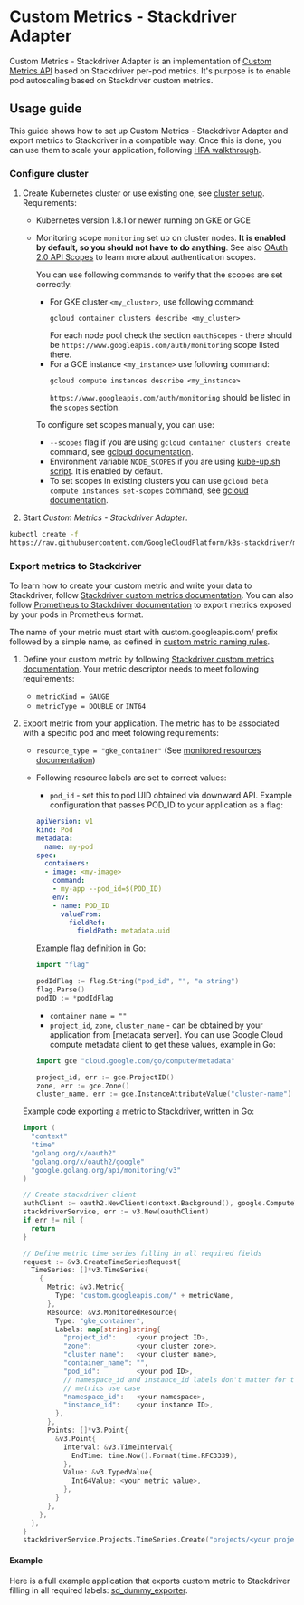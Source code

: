# Custom Metrics - Stackdriver Adapter

Custom Metrics - Stackdriver Adapter is an implementation of [Custom Metrics
API] based on Stackdriver per-pod metrics. It's purpose is to enable pod
autoscaling based on Stackdriver custom metrics.

## Usage guide

This guide shows how to set up Custom Metrics - Stackdriver Adapter and export
metrics to Stackdriver in a compatible way. Once this is done, you can use
them to scale your application, following [HPA walkthrough].

### Configure cluster

1. Create Kubernetes cluster or use existing one, see [cluster setup].
   Requirements:

   * Kubernetes version 1.8.1 or newer running on GKE or GCE

   * Monitoring scope `monitoring` set up on cluster nodes. **It is enabled by
     default, so you should not have to do anything**. See also [OAuth 2.0 API
     Scopes] to learn more about authentication scopes.

     You can use following commands to verify that the scopes are set correctly:
     - For GKE cluster `<my_cluster>`, use following command:
       ```
       gcloud container clusters describe <my_cluster>
       ```
       For each node pool check the section `oauthScopes` - there should be
       `https://www.googleapis.com/auth/monitoring` scope listed there.
     - For a GCE instance `<my_instance>` use following command:
       ```
       gcloud compute instances describe <my_instance>
       ```
       `https://www.googleapis.com/auth/monitoring` should be listed in the
       `scopes` section.


     To configure set scopes manually, you can use:
     - `--scopes` flag if you are using `gcloud container clusters create`
       command, see [gcloud
       documentation](https://cloud.google.com/sdk/gcloud/reference/container/clusters/create).
     - Environment variable `NODE_SCOPES` if you are using [kube-up.sh script].
       It is enabled by default.
     - To set scopes in existing clusters you can use `gcloud beta compute
       instances set-scopes` command, see [gcloud
       documentation](https://cloud.google.com/sdk/gcloud/reference/beta/compute/instances/set-scopes).

1. Start *Custom Metrics - Stackdriver Adapter*.

```sh
kubectl create -f
https://raw.githubusercontent.com/GoogleCloudPlatform/k8s-stackdriver/master/custom-metrics-stackdriver-adapter/adapter-beta.yaml
```

### Export metrics to Stackdriver

To learn how to create your custom metric and write your data to Stackdriver,
follow [Stackdriver custom metrics documentation]. You can also follow
[Prometheus to Stackdriver documentation] to export metrics exposed by your pods
in Prometheus format.

The name of your metric must start with custom.googleapis.com/ prefix followed
by a simple name, as defined in [custom metric naming rules].

1. Define your custom metric by following [Stackdriver custom metrics documentation].
   Your metric descriptor needs to meet following requirements:
   * `metricKind = GAUGE`
   * `metricType = DOUBLE` or `INT64`
1. Export metric from your application. The metric has to be associated with a
   specific pod and meet folowing requirements:
   * `resource_type = "gke_container"` (See [monitored resources documentation])
   * Following resource labels are set to correct values:
     - `pod_id` - set this to pod UID obtained via downward API. Example configuration that passes POD_ID to your application as a flag:

     ```yaml
     apiVersion: v1
     kind: Pod
     metadata:
       name: my-pod
     spec:
       containers:
       - image: <my-image>
         command:
         - my-app --pod_id=$(POD_ID)
         env:
         - name: POD_ID
           valueFrom:
             fieldRef:
               fieldPath: metadata.uid
     ```

     Example flag definition in Go:
     ```go
     import "flag"

     podIdFlag := flag.String("pod_id", "", "a string")
     flag.Parse()
     podID := *podIdFlag
     ```

     - `container_name = ""`
     - `project_id`, `zone`, `cluster_name` - can be obtained by your application from
        [metadata server]. You can use Google Cloud compute metadata client to get
        these values, example in Go:

     ```go
     import gce "cloud.google.com/go/compute/metadata"

     project_id, err := gce.ProjectID()
     zone, err := gce.Zone()
     cluster_name, err := gce.InstanceAttributeValue("cluster-name")
     ```

   Example code exporting a metric to Stackdriver, written in Go:

   ```go
   import (
     "context"
     "time"
     "golang.org/x/oauth2"
     "golang.org/x/oauth2/google"
     "google.golang.org/api/monitoring/v3"
   )

   // Create stackdriver client
   authClient := oauth2.NewClient(context.Background(), google.ComputeTokenSource(""))
   stackdriverService, err := v3.New(oauthClient)
   if err != nil {
     return
   }

   // Define metric time series filling in all required fields
   request := &v3.CreateTimeSeriesRequest{
     TimeSeries: []*v3.TimeSeries{
       {
         Metric: &v3.Metric{
           Type: "custom.googleapis.com/" + metricName,
         },
         Resource: &v3.MonitoredResource{
           Type: "gke_container",
           Labels: map[string]string{
             "project_id":     <your project ID>,
             "zone":           <your cluster zone>,
             "cluster_name":   <your cluster name>,
             "container_name": "",
             "pod_id":         <your pod ID>,
             // namespace_id and instance_id labels don't matter for the custom
             // metrics use case
             "namespace_id":   <your namespace>,
             "instance_id":    <your instance ID>,
           },
         },
         Points: []*v3.Point{
           &v3.Point{
             Interval: &v3.TimeInterval{
               EndTime: time.Now().Format(time.RFC3339),
             },
             Value: &v3.TypedValue{
               Int64Value: <your metric value>,
             },
           }
         },
       },
     },
   }
   stackdriverService.Projects.TimeSeries.Create("projects/<your project ID>", request).Do()
   ```

#### Example

Here is a full example application that exports custom metric to Stackdriver
filling in all required labels: [sd_dummy_exporter].

[Custom Metrics API]:
https://github.com/kubernetes/metrics/tree/master/pkg/apis/custom_metrics
[HPA walkthrough]:
https://kubernetes.io/docs/tasks/run-application/horizontal-pod-autoscale-walkthrough/
[cluster setup]: https://kubernetes.io/docs/setup/
[Stackdriver custom metrics documentation]:
https://cloud.google.com/monitoring/custom-metrics/creating-metrics
[Prometheus to stackdriver documentation]:
https://github.com/GoogleCloudPlatform/k8s-stackdriver/tree/master/prometheus-to-sd
[custom metric naming rules]:
https://github.com/kubernetes/community/blob/master/contributors/design-proposals/instrumentation/custom-metrics-api.md#metric-names
[sd_dummy_exporter]:
https://github.com/kawych/k8s-stackdriver/blob/docs/custom-metrics-stackdriver-adapter/testing/sd_dummy_exporter.go
[OAuth 2.0 API Scopes]:
https://developers.google.com/identity/protocols/googlescopes
[kube-up.sh script]:
https://github.com/kubernetes/kubernetes/blob/master/cluster/kube-up.sh
[monitored resources documentation]:
https://cloud.google.com/monitoring/api/resources
